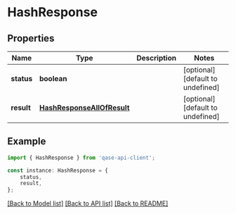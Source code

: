 # HashResponse


## Properties

Name | Type | Description | Notes
------------ | ------------- | ------------- | -------------
**status** | **boolean** |  | [optional] [default to undefined]
**result** | [**HashResponseAllOfResult**](HashResponseAllOfResult.md) |  | [optional] [default to undefined]

## Example

```typescript
import { HashResponse } from 'qase-api-client';

const instance: HashResponse = {
    status,
    result,
};
```

[[Back to Model list]](../README.md#documentation-for-models) [[Back to API list]](../README.md#documentation-for-api-endpoints) [[Back to README]](../README.md)
